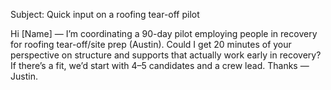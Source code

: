 Subject: Quick input on a roofing tear-off pilot

Hi [Name] — I’m coordinating a 90-day pilot employing people in recovery for roofing tear-off/site prep (Austin). Could I get 20 minutes of your perspective on structure and supports that actually work early in recovery? If there’s a fit, we’d start with 4–5 candidates and a crew lead. Thanks — Justin.
